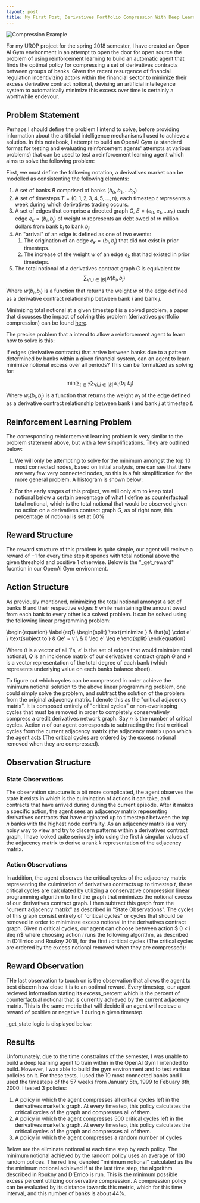 ```yaml
---
layout: post
title: My First Post; Derivatives Portfolio Compression With Deep Learning (Part One)
---
```


![Compression Example](https://raw.githubusercontent.com/kkacquah/kkacquah.github.io/master/images/AI-Derivatives-Compressor/compression.png)

For my UROP project for the spring 2018 semester, I have created an Open AI Gym environment in an attempt to open the door for open source the problem of using reinforcement learning to build an automatic agent that finds the optimal policy for compressing a set of derivatives contracts between groups of banks. Given the recent resurgence of financial regulation incentivizing actors within the financial sector to minimize their excess derivative contract notional, devising an artificial intellegence system to automatically minimize this excess over time is certainly a worthwhile endevour.

## Problem Statement

Perhaps I should define the problem I intend to solve, before providing information about the artificial intelligence mechanisms I used to achieve a solution. In this notebook, I attempt to build an OpenAI Gym (a standard format for testing and evaluating reinforcement agents' attempts at various problems) that can be used to test a reinforcement learning agent which aims to solve the following problem:

First, we must define the following notation, a derivatives market can be modelled as consistenting the following elements:

1. A set of banks $B$ comprised of banks $(b_0,b_1,\dots b_n)$
1. A set of timesteps $T = (0,1,2,3,4,5,\dots,n)$, each timestep $t$ represents a week during which derivatives trading occurs.
1. A set of edges that comprise a directed graph $G$, $E = (e_0,e_1, \dots e_n)$ each edge $e_k =(b_i,b_j)$ of weight $w$ represents an debt owed of $w$ million dollars from bank $b_i$ to bank $b_j$.
1. An "arrival" of an edge is defined as one of two events:
    1. The origination of an edge $e_k =(b_i,b_j)$ that did not exist in prior timesteps.
    1. The increase of the weight $w$ of an edge $e_k$ that had existed in prior timesteps.
1. The total notional of a derivatives contract graph $G$ is equivalent to:
$$\sum_{\forall i,j \in |B|} w(b_i,b_j)$$

Where $w(b_i,b_j)$ is a function that returns the weight $w$ of the edge defined as a derivative contract relationship between bank $i$ and bank $j$.

Minimizing total notional at a given timestep $t$ is a solved problem, a paper that discusses the impact of solving this problem (derivatives portfolio compression) can be found [here](https://poseidon01.ssrn.com/delivery.php?ID=173022101119066104069084024124124064057072038035075028088075127101004122006005024111124122127028018042026073119104019029013097060013004075058101117086083074115000080085079001122091083005103114006027025067087001080089110082065023117022074089030116069073&EXT=pdf).

The precise problem that a intend to allow a reinforcement agent to learn how to solve is this:

If edges (derivative contracts) that arrive between banks due to a pattern determined by banks within a given financial system, can an agent to learn minimize notional excess over all periods? This can be formalized as solving for:

$$\min \sum_{t \in T} \sum_{\forall i,j \in |B|} w_t(b_i,b_j)$$

Where $w_t(b_i,b_j)$ is a function that returns the weight $w_t$ of the edge defined as a derivative contract relationship between bank $i$ and bank $j$ at timestep $t$.

## Reinforcement Learning Problem

The corresponding reinforcement learning problem is very similar to the problem statement above, but with a few simplifications. They are outlined below:

1. We will only be attempting to solve for the minimum amongst the top 10 most connected nodes, based on initial analysis, one can see that there are very few very connected nodes, so this is a fair simplification for the more general problem. A histogram is shown below:

1. For the early stages of this project, we will only aim to keep total notional below a certain percentage of what I define as counterfactual total notional, which is the total notional that would be observed given no action on a derivatives contract graph $G$, as of right now, this percentage of notional is set at 60%

## Reward Structure

The reward structure of this problem is quite simple, our agent will recieve a reward of $-1$ for every time step it spends with total notional above the given threshold and positive 1 otherwise. Below is the "\_get\_reward" fucntion in our OpenAi Gym environment.
## Action Structure

As previously mentioned, minimizing the total notional amongst a set of banks $B$ and their respective edges $E$ while maintaining the amount owed from each bank to every other is a solved problem. It can be solved using the following linear programming problem:

\begin{equation} \label{eq1}
\begin{split}
\text{minimize } & \hat{u} \cdot e' \\
\text{subject to } & Qe' = v \\
& 0 \leq e' \leq e
\end{split}
\end{equation}

Where $\hat{u}$ is a vector of all 1's, $e'$ is the set of edges that would minimize total notional, $Q$ is an incidence matrix of our derivatives contract graph $G$ and $v$ is a vector representation of the total degree of each bank (which represents underlying value on each banks balance sheet).

To figure out which cycles can be compressed in order achieve the minimum notional solution to the above linear programming problem, one could simply solve the problem, and subtract the solution of the problem from the original adjacency matrix. I denote this as the "critical adjacency matrix". It is composed entirely of "critical cycles" or non-overlapping cycles that must be removed in order to completely conservatively compress a credit derivatives network graph. Say $n$ is the number of critical cycles. Action $n$ of our agent corresponds to subtracting the first $n$ critical cycles from the current adjacency matrix (the adjacency matrix upon which the agent acts (The critical cycles are ordered by the excess notional removed when they are compressed).

## Observation Structure

### State Observations

The observation structure is a bit more complicated, the agent observes the state it exists in which is the culmination of actions it can take, and contracts that have arrived during during the current episode. After it makes a specific action, the agent sees an adjacency matrix repesenting derivatives contracts that have originated up to timestep $t$ between the top $n$ banks with the highest node centrality. As an adjacency matrix is a very noisy way to view and try to discern patterns within a derivatives contract graph, I have looked quite seriously into using the first $k$ singular values of the adjacency matrix to derive a rank $k$ representation of the adjacency matrix.

### Action Observations

In addition, the agent observes the critical cycles of the adjacency matrix representing the culmination of derivatives contracts up to timestep $t$, these critical cycles are calculated by utilizing a conservative compression linear programming algorithm to find the graph that minimizes the notional excess of our derivatives contract graph. I then subtract this graph from the "current adjacency matrix" as described in "State Observations". The cycles of this graph consist entirely of "critical cycles" or cycles that should be removed in order to miniminze excess notional in the derivatives contract graph. Given $n$ critical cycles, our agent can choose between action $ 0 < i \leq n$ where choosing action $i$ runs the following algorithm, as described in (D’Errico and Roukny 2018, for the first $i$ critical cycles (The critical cycles are ordered by the excess notional removed when they are compressed):

## Reward Observation

THe last observation to touch on is the observation that allows the agent to best discern how close it is to an optimal reward. Every timestep, our agent recieved information stating its excess\_percent which is the percent of counterfactual notional that is currently achieved by the current adjacency matrix. This is the same metric that will decide if an agent will recieve a reward of positive or negative 1 during a given timestep.

\_get\_state logic is displayed below:

## Results
Unfortunately, due to the time constraints of the semester, I was unable to build a deep learning agent to train within in the OpenAI Gym I intended to build. However, I was able to build the gym environment and to test various policies on it. For these tests, I used the 10 most connected banks and I used the timesteps of the 57 weeks from January 5th, 1999 to Febuary 8th, 2000. I tested 3 policies:
1. A policy in which the agent compresses all critical cycles left in the derivatives market's graph. At every timestep, this policy calculates the critical cycles of the graph and compresses all of them.
1. A policy in which the agent compresses 500 critical cycles left in the derivatives market's graph. At every timestep, this policy calculates the critical cycles of the graph and compresses all of them.
1. A policy in which the agent compresses a random number of cycles 

Below are the eliminate notional at each time step by each policy. The minimum notional achieved by the random policy uses an average of 100 random polices. The red line, denoted "minimum notional" calculated as the the minimum notional achieved if at the last time step, the algorithm described in Roukny and D'Errico is run. This is the minimum possible excess percent utilizing conservative compression. A compression policy can be evaluated by its distance towards this metric, which for this time interval, and this number of banks is about 44%.